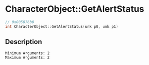 # CharacterObject::GetAlertStatus
```c
// 0x005876b0
int CharacterObject::GetAlertStatus(unk p0, unk p1)
```
## Description
```
Minimum Arguments: 2
Maximum Arguments: 2
```
